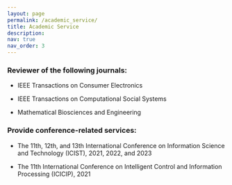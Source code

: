 ```yaml
---
layout: page
permalink: /academic_service/
title: Academic Service
description: 
nav: true
nav_order: 3
---
```


### Reviewer of the following journals:

- IEEE Transactions on Consumer Electronics

- IEEE Transactions on Computational Social Systems

- Mathematical Biosciences and Engineering



### Provide conference-related services:

- The 11th, 12th, and 13th International Conference on Information Science and Technology (ICIST), 2021, 2022, and 2023

- The 11th International Conference on Intelligent Control and Information Processing (ICICIP), 2021
